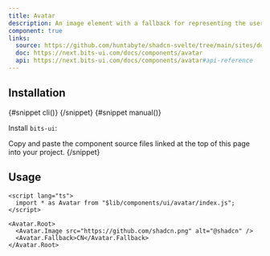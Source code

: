 ```yaml
---
title: Avatar
description: An image element with a fallback for representing the user.
component: true
links:
  source: https://github.com/huntabyte/shadcn-svelte/tree/main/sites/docs/src/lib/registry/ui/avatar
  doc: https://next.bits-ui.com/docs/components/avatar
  api: https://next.bits-ui.com/docs/components/avatar#api-reference
---
```


<script>
  import { ComponentPreview, PMAddComp, PMInstall, Step, Steps, InstallTabs } from '$lib/components/docs';
</script>

<ComponentPreview name="avatar-demo">

<div></div>

</ComponentPreview>

## Installation

<InstallTabs>
{#snippet cli()}
<PMAddComp name="avatar" />
{/snippet}
{#snippet manual()}
<Steps>
<Step>

Install `bits-ui`:

</Step>
<Step>Copy and paste the component source files linked at the top of this page into your project.</Step>
<PMInstall command="bits-ui -D" />
</Steps>
{/snippet}
</InstallTabs>

## Usage

```svelte
<script lang="ts">
  import * as Avatar from "$lib/components/ui/avatar/index.js";
</script>

<Avatar.Root>
  <Avatar.Image src="https://github.com/shadcn.png" alt="@shadcn" />
  <Avatar.Fallback>CN</Avatar.Fallback>
</Avatar.Root>
```
